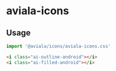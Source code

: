 # aviala-icons

## Usage
```typescript
import '@aviala/icons/aviala-icons.css'
```


```html
<i class="ai-outline-android"></i>
<i class="ai-filled-android"></i>
```